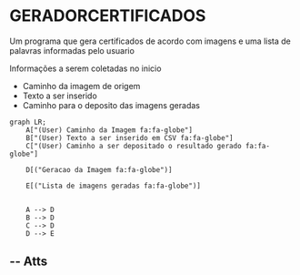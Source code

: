 # GERADORCERTIFICADOS
Um programa que gera certificados de acordo com imagens e uma lista de palavras informadas pelo usuario

Informações a serem coletadas no inicio

- Caminho da imagem de origem
- Texto a ser inserido
- Caminho para o deposito das imagens geradas


```mermaid
graph LR;
    A["(User) Caminho da Imagem fa:fa-globe"]
    B["(User) Texto a ser inserido em CSV fa:fa-globe"]
    C["(User) Caminho a ser depositado o resultado gerado fa:fa-globe"]
    
    D[("Geracao da Imagem fa:fa-globe")]

    E[("Lista de imagens geradas fa:fa-globe")]


    A --> D
    B --> D
    C --> D
    D --> E
```
-- Atts
-